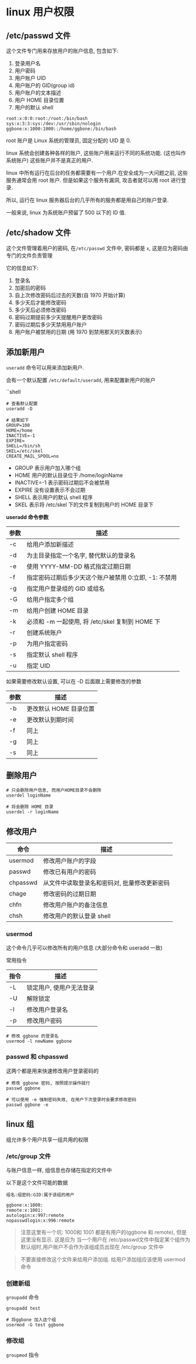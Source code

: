 # linux 用户权限

## /etc/passwd 文件

这个文件专门用来存放用户的账户信息, 包含如下:

1. 登录用户名
2. 用户密码
3. 用户账户 UID
4. 用户账户的 GID(group id)
5. 用户账户的文本描述
6. 用户 HOME 目录位置
7. 用户的默认 shell

```
root:x:0:0:root:/root:/bin/bash
sys:x:3:3:sys:/dev:/usr/sbin/nologin
ggbone:x:1000:1000::/home/ggbone:/bin/bash
```

root 账户是 Linux 系统的管理员, 固定分配的 UID 是 0.

linux 系统会创建各种各样的账户, 这些账户用来运行不同的系统功能. (这也叫作 系统账户) 这些账户并不是真正的用户.

linux 中所有运行在后台的任务都需要有一个用户.在安全成为一大问题之前, 这些服务通常会用 root 账户. 但是如果这个服务有漏洞, 攻击者就可以用 root 进行登录.

所以, 运行在 linux 服务器后台的几乎所有的服务都是用自己的账户登录.

一般来说, linux 为系统账户预留了 500 以下的 ID 值.

## /etc/shadow 文件

这个文件管理着用户的密码, 在`/etc/passwd` 文件中, 密码都是 `x`, 这是应为密码由专门的文件负责管理

它的信息如下:

1. 登录名
2. 加密后的密码
3. 自上次修改密码后过去的天数(自 1970 开始计算)
4. 多少天后才能修改密码
5. 多少天后必须修改密码
6. 密码过期提前多少天提醒用户更改密码
7. 密码过期后多少天禁用用户账户
8. 用户账户被禁用的日期 (用 1970 到禁用那天的天数表示)

## 添加新用户

`useradd` 命令可以用来添加新用户.

会有一个默认配置 `/etc/default/useradd`, 用来配置新用户的账户

``shell

```shell
# 查看默认配置
useradd -D

# 结果如下
GROUP=100
HOME=/home
INACTIVE=-1
EXPIRE=
SHELL=/bin/sh
SKEL=/etc/skel
CREATE_MAIL_SPOOL=no
```

- GROUP 表示用户加入哪个组
- HOME 用户的默认目录位于 /home/loginName
- INACTIVE=-1 表示密码过期后不会被禁用
- EXPIRE 没有设置表示不会过期
- SHELL 表示用户的默认 shell 程序
- SKEL 表示将 /etc/skel 下的文件复制到用户的 HOME 目录下

**useradd 命令参数**

| 参数 | 描述                                                  |
| ---- | ----------------------------------------------------- |
| -c   | 给用户添加新描述                                      |
| -d   | 为主目录指定一个名字, 替代默认的登录名                |
| -e   | 使用 YYYY-MM-DD 格式指定过期日期                      |
| -f   | 指定密码过期后多少天这个账户被禁用 0:立即, -1: 不禁用 |
| -g   | 指定用户登录组的 GID 或组名                           |
| -G   | 给用户指定多个组                                      |
| -m   | 给用户创建 HOME 目录                                  |
| -k   | 必须和 -m 一起使用, 将 /etc/skel 复制到 HOME 下       |
| -r   | 创建系统账户                                          |
| -p   | 为用户指定密码                                        |
| -s   | 指定默认 shell 程序                                   |
| -u   | 指定 UID                                              |

如果需要修改默认设置, 可以在 -D 后面跟上需要修改的参数

| 参数 | 描述                   |
| ---- | ---------------------- |
| -b   | 更改默认 HOME 目录位置 |
| -e   | 更改默认到期时间       |
| -f   | 同上                   |
| -g   | 同上                   |
| -s   | 同上                   |

## 删除用户

```shell
# 只会删除用户信息, 而用户HOME目录不会删除
userdel loginName

# 将会删除 HOME 目录
userdel -r loginName
```

## 修改用户

| 命令     | 描述                                         |
| -------- | -------------------------------------------- |
| usermod  | 修改用户账户的字段                           |
| passwd   | 修改已有用户的密码                           |
| chpasswd | 从文件中读取登录名和密码对, 批量修改更新密码 |
| chage    | 修改密码的过期日期                           |
| chfn     | 修改用户账户的备注信息                       |
| chsh     | 修改用户的默认登录 shell                     |

### usermod

这个命令几乎可以修改所有的用户信息 (大部分命令和 useradd 一致)

常用指令

| 指令 | 描述                     |
| ---- | ------------------------ |
| -L   | 锁定用户, 使用户无法登录 |
| -U   | 解除锁定                 |
| -l   | 修改用户登录名           |
| -p   | 修改用户密码             |

```shell
# 修改 ggbone 的登录名
usermod -l newName ggbone
```

### passwd 和 chpasswd

这两个都是用来快速修改用户登录密码的

```shell
# 修改 ggbone 密码, 按照提示操作就行
passwd ggbone

# 可以使用 -e 强制密码失效, 在用户下次登录时会要求修改密码
passwd ggbone -e
```


## linux 组

组允许多个用户共享一组共用的权限

### /etc/group 文件

与账户信息一样, 组信息也存储在指定的文件中

以下是这个文件可能的数据
```
组名:组密码:GID:属于该组的用户

ggbone:x:1000:
remote:x:1001:
autologin:x:997:remote
nopasswdlogin:x:996:remote
```
> 注意这里有一个坑: 1000和 1001 都是有用户的(ggbone 和 remote), 但是这里没有显示. 这是应为 当一个用户在 /etc/passwd文件中指定某个组作为默认组时,用户账户不会作为该组成员出现在 /etc/group 文件中

> 不要直接修改这个文件来给用户添加组. 给用户添加组应该使用 usermod 命令

### 创建新组

`groupadd` 命令

```shell
groupadd test

# 将ggbone 加入这个组
usermod -G test ggbone 
```

### 修改组

`groupmod` 指令
